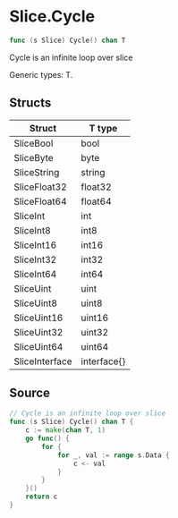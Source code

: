 # Slice.Cycle

```go
func (s Slice) Cycle() chan T
```

Cycle is an infinite loop over slice

Generic types: T.

## Structs

| Struct | T type |
| ------ | ------ |
| SliceBool | bool |
| SliceByte | byte |
| SliceString | string |
| SliceFloat32 | float32 |
| SliceFloat64 | float64 |
| SliceInt | int |
| SliceInt8 | int8 |
| SliceInt16 | int16 |
| SliceInt32 | int32 |
| SliceInt64 | int64 |
| SliceUint | uint |
| SliceUint8 | uint8 |
| SliceUint16 | uint16 |
| SliceUint32 | uint32 |
| SliceUint64 | uint64 |
| SliceInterface | interface{} |

## Source

```go
// Cycle is an infinite loop over slice
func (s Slice) Cycle() chan T {
	c := make(chan T, 1)
	go func() {
		for {
			for _, val := range s.Data {
				c <- val
			}
		}
	}()
	return c
}
```

